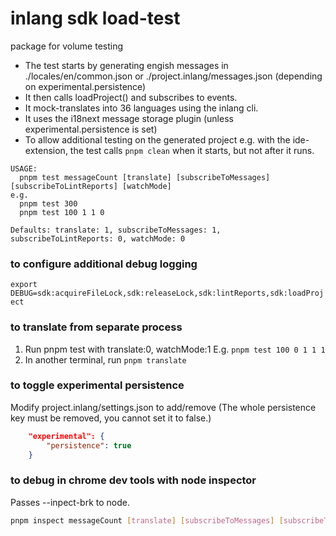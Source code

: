 # inlang sdk load-test
package for volume testing

- The test starts by generating engish messages in ./locales/en/common.json
  or ./project.inlang/messages.json (depending on experimental.persistence)
- It then calls loadProject() and subscribes to events.
- It mock-translates into 36 languages using the inlang cli.
- It uses the i18next message storage plugin (unless experimental.persistence is set)
- To allow additional testing on the generated project e.g. with the ide-extension, the test calls `pnpm clean` when it starts, but not after it runs.

```
USAGE:
  pnpm test messageCount [translate] [subscribeToMessages] [subscribeToLintReports] [watchMode]
e.g.
  pnpm test 300
  pnpm test 100 1 1 0

Defaults: translate: 1, subscribeToMessages: 1, subscribeToLintReports: 0, watchMode: 0
```

### to configure additional debug logging
`export DEBUG=sdk:acquireFileLock,sdk:releaseLock,sdk:lintReports,sdk:loadProject`

### to translate from separate process
1. Run pnpm test with translate:0, watchMode:1 E.g. `pnpm test 100 0 1 1 1`
2. In another terminal, run `pnpm translate`

### to toggle experimental persistence
Modify project.inlang/settings.json to add/remove (The whole persistence key must be removed, you cannot set it to false.)

```json
	"experimental": {
		"persistence": true
	}
```

### to debug in chrome dev tools with node inspector
Passes --inpect-brk to node.
```sh
pnpm inspect messageCount [translate] [subscribeToMessages] [subscribeToLintReports] [watchMode]
```
